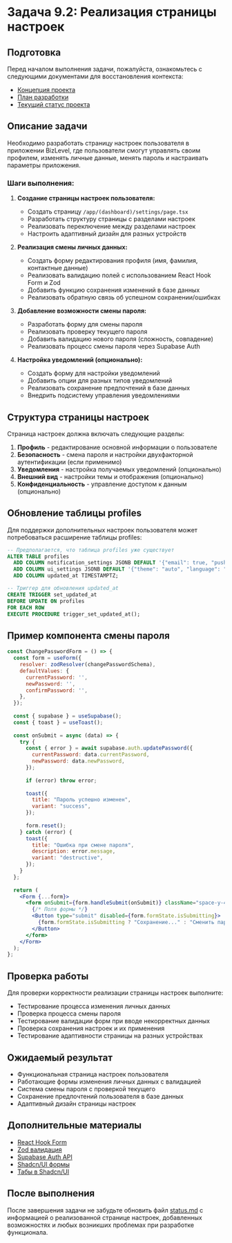 # Задача 9.2: Реализация страницы настроек

## Подготовка

Перед началом выполнения задачи, пожалуйста, ознакомьтесь с следующими документами для восстановления контекста:
- [Концепция проекта](../docs/bizlevel-concept.md)
- [План разработки](../docs/development-plan.md)
- [Текущий статус проекта](../docs/status.md)

## Описание задачи

Необходимо разработать страницу настроек пользователя в приложении BizLevel, где пользователи смогут управлять своим профилем, изменять личные данные, менять пароль и настраивать параметры приложения.

### Шаги выполнения:

1. **Создание страницы настроек пользователя:**
   - Создать страницу `/app/(dashboard)/settings/page.tsx`
   - Разработать структуру страницы с разделами настроек
   - Реализовать переключение между разделами настроек
   - Настроить адаптивный дизайн для разных устройств

2. **Реализация смены личных данных:**
   - Создать форму редактирования профиля (имя, фамилия, контактные данные)
   - Реализовать валидацию полей с использованием React Hook Form и Zod
   - Добавить функцию сохранения изменений в базе данных
   - Реализовать обратную связь об успешном сохранении/ошибках

3. **Добавление возможности смены пароля:**
   - Разработать форму для смены пароля
   - Реализовать проверку текущего пароля
   - Добавить валидацию нового пароля (сложность, совпадение)
   - Реализовать процесс смены пароля через Supabase Auth

4. **Настройка уведомлений (опционально):**
   - Создать форму для настройки уведомлений
   - Добавить опции для разных типов уведомлений
   - Реализовать сохранение предпочтений в базе данных
   - Внедрить подсистему управления уведомлениями

## Структура страницы настроек

Страница настроек должна включать следующие разделы:
1. **Профиль** - редактирование основной информации о пользователе
2. **Безопасность** - смена пароля и настройки двухфакторной аутентификации (если применимо)
3. **Уведомления** - настройка получаемых уведомлений (опционально)
4. **Внешний вид** - настройки темы и отображения (опционально)
5. **Конфиденциальность** - управление доступом к данным (опционально)

## Обновление таблицы profiles

Для поддержки дополнительных настроек пользователя может потребоваться расширение таблицы profiles:

```sql
-- Предполагается, что таблица profiles уже существует
ALTER TABLE profiles 
  ADD COLUMN notification_settings JSONB DEFAULT '{"email": true, "push": false}'::JSONB,
  ADD COLUMN ui_settings JSONB DEFAULT '{"theme": "auto", "language": "ru"}'::JSONB,
  ADD COLUMN updated_at TIMESTAMPTZ;

-- Триггер для обновления updated_at
CREATE TRIGGER set_updated_at
BEFORE UPDATE ON profiles
FOR EACH ROW
EXECUTE PROCEDURE trigger_set_updated_at();
```

## Пример компонента смены пароля

```jsx
const ChangePasswordForm = () => {
  const form = useForm({
    resolver: zodResolver(changePasswordSchema),
    defaultValues: {
      currentPassword: '',
      newPassword: '',
      confirmPassword: '',
    },
  });
  
  const { supabase } = useSupabase();
  const { toast } = useToast();
  
  const onSubmit = async (data) => {
    try {
      const { error } = await supabase.auth.updatePassword({
        currentPassword: data.currentPassword,
        newPassword: data.newPassword,
      });
      
      if (error) throw error;
      
      toast({
        title: "Пароль успешно изменен",
        variant: "success",
      });
      
      form.reset();
    } catch (error) {
      toast({
        title: "Ошибка при смене пароля",
        description: error.message,
        variant: "destructive",
      });
    }
  };
  
  return (
    <Form {...form}>
      <form onSubmit={form.handleSubmit(onSubmit)} className="space-y-4">
        {/* Поля формы */}
        <Button type="submit" disabled={form.formState.isSubmitting}>
          {form.formState.isSubmitting ? "Сохранение..." : "Сменить пароль"}
        </Button>
      </form>
    </Form>
  );
};
```

## Проверка работы

Для проверки корректности реализации страницы настроек выполните:
- Тестирование процесса изменения личных данных
- Проверка процесса смены пароля
- Тестирование валидации форм при вводе некорректных данных
- Проверка сохранения настроек и их применения
- Тестирование адаптивности страницы на разных устройствах

## Ожидаемый результат

- Функциональная страница настроек пользователя
- Работающие формы изменения личных данных с валидацией
- Система смены пароля с проверкой текущего
- Сохранение предпочтений пользователя в базе данных
- Адаптивный дизайн страницы настроек

## Дополнительные материалы

- [React Hook Form](https://react-hook-form.com/)
- [Zod валидация](https://github.com/colinhacks/zod)
- [Supabase Auth API](https://supabase.com/docs/reference/javascript/auth-updateuser)
- [Shadcn/UI формы](https://ui.shadcn.com/docs/components/form)
- [Табы в Shadcn/UI](https://ui.shadcn.com/docs/components/tabs)

## После выполнения

После завершения задачи не забудьте обновить файл [status.md](../docs/status.md) с информацией о реализованной странице настроек, добавленных возможностях и любых возникших проблемах при разработке функционала. 